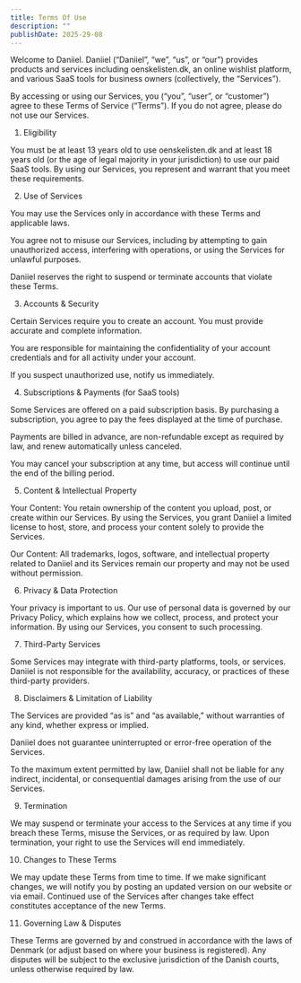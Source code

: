 ```yaml
---
title: Terms Of Use
description: ""
publishDate: 2025-29-08
---
```


Welcome to Daniiel. Daniiel (“Daniiel”, “we”, “us”, or “our”) provides products and services including oenskelisten.dk, an online wishlist platform, and various SaaS tools for business owners (collectively, the “Services”).

By accessing or using our Services, you (“you”, “user”, or “customer”) agree to these Terms of Service (“Terms”). If you do not agree, please do not use our Services.

1. Eligibility

You must be at least 13 years old to use oenskelisten.dk and at least 18 years old (or the age of legal majority in your jurisdiction) to use our paid SaaS tools. By using our Services, you represent and warrant that you meet these requirements.

2. Use of Services

You may use the Services only in accordance with these Terms and applicable laws.

You agree not to misuse our Services, including by attempting to gain unauthorized access, interfering with operations, or using the Services for unlawful purposes.

Daniiel reserves the right to suspend or terminate accounts that violate these Terms.

3. Accounts & Security

Certain Services require you to create an account. You must provide accurate and complete information.

You are responsible for maintaining the confidentiality of your account credentials and for all activity under your account.

If you suspect unauthorized use, notify us immediately.

4. Subscriptions & Payments (for SaaS tools)

Some Services are offered on a paid subscription basis. By purchasing a subscription, you agree to pay the fees displayed at the time of purchase.

Payments are billed in advance, are non-refundable except as required by law, and renew automatically unless canceled.

You may cancel your subscription at any time, but access will continue until the end of the billing period.

5. Content & Intellectual Property

Your Content: You retain ownership of the content you upload, post, or create within our Services. By using the Services, you grant Daniiel a limited license to host, store, and process your content solely to provide the Services.

Our Content: All trademarks, logos, software, and intellectual property related to Daniiel and its Services remain our property and may not be used without permission.

6. Privacy & Data Protection

Your privacy is important to us. Our use of personal data is governed by our Privacy Policy, which explains how we collect, process, and protect your information. By using our Services, you consent to such processing.

7. Third-Party Services

Some Services may integrate with third-party platforms, tools, or services. Daniiel is not responsible for the availability, accuracy, or practices of these third-party providers.

8. Disclaimers & Limitation of Liability

The Services are provided “as is” and “as available,” without warranties of any kind, whether express or implied.

Daniiel does not guarantee uninterrupted or error-free operation of the Services.

To the maximum extent permitted by law, Daniiel shall not be liable for any indirect, incidental, or consequential damages arising from the use of our Services.

9. Termination

We may suspend or terminate your access to the Services at any time if you breach these Terms, misuse the Services, or as required by law. Upon termination, your right to use the Services will end immediately.

10. Changes to These Terms

We may update these Terms from time to time. If we make significant changes, we will notify you by posting an updated version on our website or via email. Continued use of the Services after changes take effect constitutes acceptance of the new Terms.

11. Governing Law & Disputes

These Terms are governed by and construed in accordance with the laws of Denmark (or adjust based on where your business is registered). Any disputes will be subject to the exclusive jurisdiction of the Danish courts, unless otherwise required by law.
